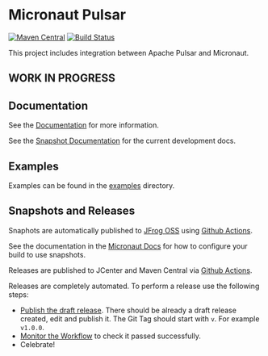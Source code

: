# Micronaut Pulsar

[![Maven Central](https://img.shields.io/maven-central/v/io.micronaut.pulsar/micronaut-pulsar.svg?label=Maven%20Central)](https://search.maven.org/search?q=g:%22io.micronaut.pulsar%22%20AND%20a:%22micronaut-pulsar%22)
[![Build Status](https://github.com/micronaut-projects/micronaut-pulsar/workflows/Java%20CI/badge.svg)](https://github.com/micronaut-projects/micronaut-pulsar/actions)

This project includes integration between Apache Pulsar and Micronaut.
## WORK IN PROGRESS
## Documentation

See the [Documentation](https://micronaut-projects.github.io/micronaut-pulsar/latest/guide/) for more information. 

See the [Snapshot Documentation](https://micronaut-projects.github.io/micronaut-pulsar/snapshot/guide/) for the current development docs.

## Examples

Examples can be found in the [examples](https://github.com/micronaut-projects/micronaut-pulsar/tree/master/examples) directory.

## Snapshots and Releases

Snaphots are automatically published to [JFrog OSS](https://oss.jfrog.org/artifactory/oss-snapshot-local/) using [Github Actions](https://github.com/micronaut-projects/micronaut-pulsar/actions).

See the documentation in the [Micronaut Docs](https://docs.micronaut.io/latest/guide/index.html#usingsnapshots) for how to configure your build to use snapshots.

Releases are published to JCenter and Maven Central via [Github Actions](https://github.com/micronaut-projects/micronaut-pulsar/actions).

Releases are completely automated. To perform a release use the following steps:

* [Publish the draft release](https://github.com/micronaut-projects/micronaut-pulsar/releases). There should be already a draft release created, edit and publish it. The Git Tag should start with `v`. For example `v1.0.0`.
* [Monitor the Workflow](https://github.com/micronaut-projects/micronaut-pulsar/actions?query=workflow%3ARelease) to check it passed successfully.
* Celebrate!
